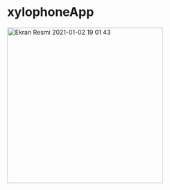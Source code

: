 # xylophoneApp


<img width="359" alt="Ekran Resmi 2021-01-02 19 01 43" src="https://user-images.githubusercontent.com/65413682/147881803-d6e24f1c-1a67-4240-a392-724ee8084a77.png">


